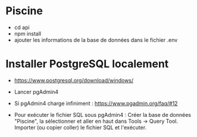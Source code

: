 # Piscine

- cd api
- npm install
- ajouter les informations de la base de données dans le fichier .env


# Installer PostgreSQL localement

- https://www.postgresql.org/download/windows/
- Lancer pgAdmin4

- Si pgAdmin4 charge infiniment : https://www.pgadmin.org/faq/#12

- Pour exécuter le fichier SQL sous pgAdmin4 : Créer la base de données "Piscine", la sélectionner et aller en haut dans Tools -> Query Tool. Importer (ou copier coller) le fichier SQL et l'exécuter.